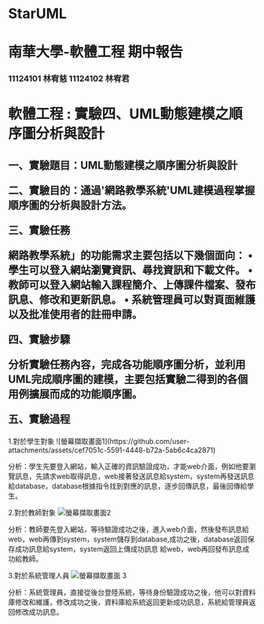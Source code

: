 # StarUML
# 南華大學-軟體工程 期中報告
<h3>11124101 林宥慈 11124102 林宥君<h3>
<h1>軟體工程 : 實驗四、UML動態建模之順序圖分析與設計</h1>

<h2>
一、實驗題目：UML動態建模之順序圖分析與設計

二、實驗目的：通過'網路教學系統'UML建模過程掌握順序圖的分析與設計方法。

三、實驗任務

網路教學系統」的功能需求主要包括以下幾個面向：
• 學生可以登入網站瀏覽資訊、尋找資訊和下載文件。
• 教師可以登入網站輸入課程簡介、上傳課件檔案、發布訊息、修改和更新訊息。
• 系統管理員可以對頁面維護以及批准使用者的註冊申請。

四、實驗步驟

分析實驗任務內容，完成各功能順序圖分析，並利用UML完成順序圖的建模，主要包括實驗二得到的各個用例擴展而成的功能順序圖。

五、實驗過程
</h2>
1.對於學生對象
![螢幕擷取畫面1](https://github.com/user-attachments/assets/cef7051c-5591-4448-b72a-5ab6c4ca2871)

分析：學生先要登入網站，輸入正確的資訊驗證成功，才能web介面，例如他要瀏覽訊息，先請求web取得訊息，web接著發送訊息給system，system再發送訊息給database，database根據指令找到對應的訊息，逐步回傳訊息，最後回傳給學生。

2.對於教師對象
![螢幕擷取畫面2](https://github.com/user-attachments/assets/1c56d4cd-5b9b-4166-9386-a6a979d8b240)

分析：教師要先登入網站，等待驗證成功之後，進入web介面，然後發布訊息給web，web再傳到system，system儲存到database,成功之後，database返回保存成功訊息給system，system返回上傳成功訊息 給web，web再回發布訊息成功給教師。

3.對於系統管理人員
![螢幕擷取畫面 3](https://github.com/user-attachments/assets/6198f35b-dae9-458c-b483-fdb2f58364b0)

分析：系統管理員，直接從後台登陸系統，等待身份驗證成功之後，他可以對資料庫修改和維護，修改成功之後，資料庫給系統返回更新成功訊息，系統給管理員返回修改成功訊息。
